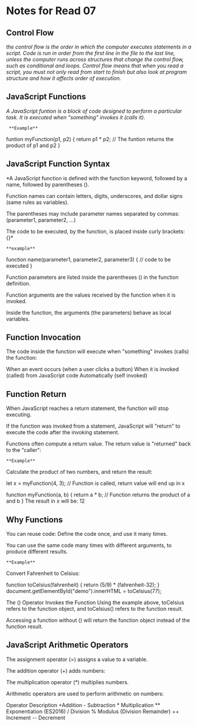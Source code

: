 # Notes for Read 07

## Control Flow

*the control flow is the order in which the computer executes statements in a script. Code is run in order from the first line in the file to the last line, unless the computer runs across structures that change the control flow, such as conditional and loops. Control flow means that when you read a script, you must not only read from start to finish but also look at program structure and how it affects order of execution.*

## JavaScript Functions

*A JavaScript funtion is a block of code designed to perform a particular task. It is executed when "something" invokes it (calls it).*

     **Example**

  funtion myFunction(p1, p2) {
    return p1 * p2;  // The funtion returns the product of p1 and p2
  }

## JavaScript Function Syntax

 *A JavaScript function is defined with the function keyword, followed by a name, followed by parentheses ().

Function names can contain letters, digits, underscores, and dollar signs (same rules as variables).

The parentheses may include parameter names separated by commas:
(parameter1, parameter2, ...)

The code to be executed, by the function, is placed inside curly brackets: {}*

    **example**

function name(parameter1, parameter2, parameter3) {
  // code to be executed
}

Function parameters are listed inside the parentheses () in the function definition.

Function arguments are the values received by the function when it is invoked.

Inside the function, the arguments (the parameters) behave as local variables.

## Function Invocation

The code inside the function will execute when "something" invokes (calls) the function:

When an event occurs (when a user clicks a button)
When it is invoked (called) from JavaScript code
Automatically (self invoked)

## Function Return

When JavaScript reaches a return statement, the function will stop executing.

If the function was invoked from a statement, JavaScript will "return" to execute the code after the invoking statement.

Functions often compute a return value. The return value is "returned" back to the "caller":

    **Example**
Calculate the product of two numbers, and return the result:

let x = myFunction(4, 3);   // Function is called, return value will end up in x

function myFunction(a, b) {
  return a * b;             // Function returns the product of a and b
}
The result in x will be: 12

## Why Functions

You can reuse code: Define the code once, and use it many times.

You can use the same code many times with different arguments, to produce different results.

    **Example**

Convert Fahrenheit to Celsius:

function toCelsius(fahrenheit) {
  return (5/9) * (fahrenheit-32);
}
document.getElementById("demo").innerHTML = toCelsius(77);

The () Operator Invokes the Function
Using the example above, toCelsius refers to the function object, and toCelsius() refers to the function result.

Accessing a function without () will return the function object instead of the function result.

## JavaScript Arithmetic Operators

The assignment operator (=) assigns a value to a variable.

The addition operator (+) adds numbers:

The multiplication operator (*) multiplies numbers.

Arithmetic operators are used to perform arithmetic on numbers:

 Operator Description
    +Addition
    - Subtraction
    * Multiplication
    ** Exponentiation (ES2016)
    / Division
    % Modulus (Division Remainder)
    ++ Increment
    -- Decrement
